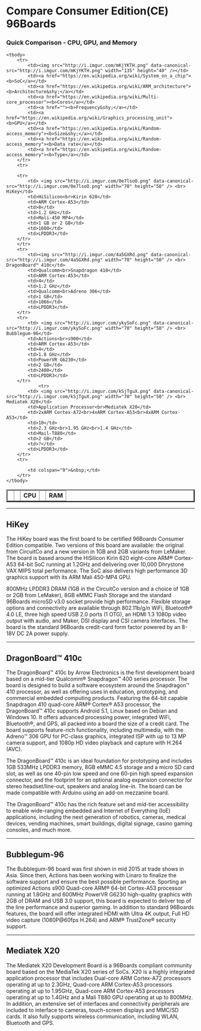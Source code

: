# Compare Consumer Edition(CE) 96Boards

### Quick Comparison - CPU, GPU, and Memory

<table border="3">
	<thead>
		<tr>
			<td></td>
			<td><b></td>
			<td colspan="3"><b>CPU</td>
			<td><b></td>
			<td colspan="4"><b>RAM</td>
		</tr>
	</thead>
	
	<tbody>
		<tr>
			<td><img src="http://i.imgur.com/mKjYKTH.png" data-canonical-src="http://i.imgur.com/mKjYKTH.png" width="135" height="40" /></td>
			<td><a href="https://en.wikipedia.org/wiki/System_on_a_chip"><b>SoC</a></td>
			<td><a href="https://en.wikipedia.org/wiki/ARM_architecture"><b>Architecture&shy;</a></td>
			<td><a href="https://en.wikipedia.org/wiki/Multi-core_processor"><b>Cores</a></td>
			<td><a href=""><b>Frequency&shy;</a></td>
			<td><a href="https://en.wikipedia.org/wiki/Graphics_processing_unit"><b>GPU</a></td>
			<td><a href="https://en.wikipedia.org/wiki/Random-access_memory"><b>Size&shy;</a></td>
			<td><a href="https://en.wikipedia.org/wiki/Random-access_memory"><b>Data rate</a></td>
			<td><a href="https://en.wikipedia.org/wiki/Random-access_memory"><b>Type</a></td>
		</tr>
		<tr>
			
		<tr>
			<td> <img src="http://i.imgur.com/0e7lsoO.png" data-canonical-src="http://i.imgur.com/0e7lsoO.png" width="70" height="50" /> <br> HiKey</td>
			<td>HiSilicon<br>Kirin 620</td>
			<td>ARM Cortex-A53</td>
			<td>8</td>
			<td>1.2 GHz</td>
			<td>Mali-450 MP4</td>
			<td>1 GB or 2 GB</td>
			<td>1600</td>
			<td>LPDDR3</td>
		</tr>
		</tr>
		<tr>
			<td><img src="http://i.imgur.com/4a5GXRd.png" data-canonical-src="http://i.imgur.com/4a5GXRd.png" width="70" height="50" /> <br> DragonBoard™ 410c</td>
			<td>Qualcomm<br>Snapdragon 410</td>
			<td>ARM Cortex-A53</td>
			<td>4</td>
			<td>1.2 GHz</td>
			<td>Qualcomm<br>Adreno 306</td>
			<td>1 GB</td>
			<td>1066</td>
			<td>LPDDR3</td>
		</tr>
		<tr>
			<td> <img src="http://i.imgur.com/ykySoFc.png" data-canonical-src="http://i.imgur.com/ykySoFc.png" width="70" height="50" /> <br> Bubblegum-96</td>
			<td>Actions<br>s900</td>
			<td>ARM Cortex-A53</td>
			<td>4</td>
			<td>1.8 GHz</td>
			<td>PowerVR G6230</td>
			<td>2 GB</td>
			<td>2400</td>
			<td>LPDDR3</td>
		</tr>
				<tr>
			<td> <img src="http://i.imgur.com/kSjTguX.png" data-canonical-src="http://i.imgur.com/kSjTguX.png" width="70" height="50" /> <br> Mediatek X20</td>
			<td>Application Processor<br>Mediatek X20</td>
			<td>2xARM Cortex-A72<br>4xARM Cortex-A53<br>4xARM Cortex-A53</td>
			<td>10</td>
			<td>2.3 GHz<br>1.95 GHz<br>1.4 GHz</td>
			<td>Mail-T880</td>
			<td>2 GB</td>
			<td>?</td>
			<td>LPDDR3</td>
		</tr>
		<tr>
			
			<td colspan="9">&nbsp;</td>
		</tr>
	</tbody>
</table>

***

## HiKey

The HiKey board was the first board to be certified 96Boards Consumer Edition compatible. Two versions of this board are available: the original from CircuitCo and a new version in 1GB and 2GB variants from LeMaker. The board is based around the HiSilicon Kirin 620 eight-core ARM® Cortex-A53 64-bit SoC running at 1.2GHz and delivering over 10,000 Dhrystone VAX MIPS total performance. The SoC also delivers high performance 3D graphics support with its ARM Mali 450-MP4 GPU.

800MHz LPDDR3 DRAM (1GB in the CircuitCo version and a choice of 1GB or 2GB from LeMaker), 8GB eMMC Flash Storage and the standard 96Boards microSD v3.0 socket provide high performance. Flexible storage options and connectivity are available through 802.11b/g/n WiFi, Bluetooth® 4.0 LE, three high speed USB 2.0 ports (1 OTG), an HDMI 1.3 1080p video output with audio, and Maker, DSI display and CSI camera interfaces. The board is the standard 96Boards credit-card form factor powered by an 8-18V DC 2A power supply.

***

## DragonBoard™ 410c

The DragonBoard™ 410c by Arrow Electronics is the first development board based on a mid-tier Qualcomm® Snapdragon™ 400 series processor. The board is designed to build a software ecosystem around the Snapdragon™ 410 processor, as well as offering uses in education, prototyping, and commercial embedded computing products. Featuring the 64-bit capable Snapdragon 410 quad-core ARM® Cortex® A53 processor, the DragonBoard™ 410c supports Android 5.1, Linux based on Debian and Windows 10. It offers advanced processing power, integrated WiFi, Bluetooth®, and GPS, all packed into a board the size of a credit card. The board supports feature-rich functionality, including multimedia, with the Adreno™ 306 GPU for PC-class graphics, integrated ISP with up to 13 MP camera support, and 1080p HD video playback and capture with H.264 (AVC).

The DragonBoard™ 410c is an ideal foundation for prototyping and includes 1GB 533MHz LPDDR3 memory, 8GB eMMC 4.5 storage and a micro SD card slot, as well as one 40-pin low speed and one 60-pin high speed expansion connector, and the footprint for an optional analog expansion connector for stereo headset/line-out, speakers and analog line-in. The board can be made compatible with Arduino using an add-on mezzanine board.

The DragonBoard™ 410c has the rich feature set and mid-tier accessibility to enable wide-ranging embedded and Internet of Everything (IoE) applications, including the next generation of robotics, cameras, medical devices, vending machines, smart buildings, digital signage, casino gaming consoles, and much more.

***

## Bubblegum-96

The Bubblegum-96 board was first shown in mid 2015 at trade shows in Asia. Since then,  Actions has been working with Linaro to finalize the software support and ensure the best possible performance. Sporting an optimized Actions s900 Quad-core ARM® 64-bit Cortex-A53 processor running at 1.8GHz and 600MHz PowerVR G6230 high-quality graphics with 2GB of DRAM and USB 3.0 support, this board is expected to deliver top of the line performance and superior gaming.
In addition to standard 96Boards features, the board will offer integrated HDMI with Ultra 4K output, Full HD video capture (1080P@60fps H.264) and ARM® TrustZone® security support.

***

## Mediatek X20

The Mediatek X20 Development Board is a 96Boards compliant community board based on the MediaTek X20 series of SoCs. X20 is a highly integrated application processor that includes Dual-core ARM Cortex-A72 processors operating at up to 2.3GHz, Quad-core ARM Cortex-A53 processors operating at up to 1.95GHz, Quad-core ARM Cortex-A53 processors operating at up to 1.4GHz and a Mali T880 GPU operating at up to 800MHz. In addition, an extensive set of interfaces and connectivity peripherals are included to interface to cameras, touch-screen displays and MMC/SD cards. It also fully supports wireless communication, including WLAN, Bluetooth and GPS.
